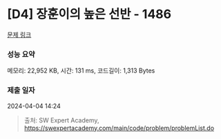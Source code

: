 # [D4] 장훈이의 높은 선반 - 1486 

[문제 링크](https://swexpertacademy.com/main/code/problem/problemDetail.do?contestProbId=AV2b7Yf6ABcBBASw) 

### 성능 요약

메모리: 22,952 KB, 시간: 131 ms, 코드길이: 1,313 Bytes

### 제출 일자

2024-04-04 14:24



> 출처: SW Expert Academy, https://swexpertacademy.com/main/code/problem/problemList.do